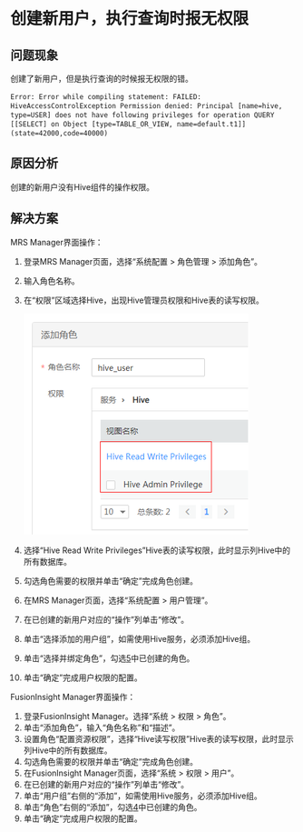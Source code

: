 # 创建新用户，执行查询时报无权限<a name="mrs_03_0156"></a>

## 问题现象<a name="zh-cn_topic_0167274767_s5f85750a345f47dc8c03e4ab7212a6e4"></a>

创建了新用户，但是执行查询的时候报无权限的错。

```
Error: Error while compiling statement: FAILED: HiveAccessControlException Permission denied: Principal [name=hive, type=USER] does not have following privileges for operation QUERY [[SELECT] on Object [type=TABLE_OR_VIEW, name=default.t1]] (state=42000,code=40000)
```

## 原因分析<a name="zh-cn_topic_0167274767_section202508225131"></a>

创建的新用户没有Hive组件的操作权限。

## 解决方案<a name="zh-cn_topic_0167274767_s4f6e0786dfe04bb3a876208b17e0b414"></a>

MRS Manager界面操作：

1.  登录MRS Manager页面，选择“系统配置 \> 角色管理 \> 添加角色”。
2.  输入角色名称。
3.  在“权限”区域选择Hive，出现Hive管理员权限和Hive表的读写权限。

    ![](figures/zh-cn_image_0264281722.png)

4.  选择“Hive Read Write Privileges”Hive表的读写权限，此时显示列Hive中的所有数据库。
5.  <a name="zh-cn_topic_0167274767_li105031029152115"></a>勾选角色需要的权限并单击“确定”完成角色创建。
6.  在MRS Manager页面，选择“系统配置 \> 用户管理”。
7.  在已创建的新用户对应的“操作”列单击“修改”。
8.  单击“选择添加的用户组”，如需使用Hive服务，必须添加Hive组。
9.  单击“选择并绑定角色”，勾选[5](#zh-cn_topic_0167274767_li105031029152115)中已创建的角色。
10. 单击“确定”完成用户权限的配置。

FusionInsight Manager界面操作：

1.  登录FusionInsight Manager。选择“系统 \> 权限 \> 角色”。
2.  单击“添加角色”，输入“角色名称”和“描述”。
3.  设置角色“配置资源权限”，选择“Hive读写权限”Hive表的读写权限，此时显示列Hive中的所有数据库。
4.  <a name="li51561150352"></a>勾选角色需要的权限并单击“确定”完成角色创建。
5.  在FusionInsight Manager页面，选择“系统 \> 权限 \> 用户”。
6.  在已创建的新用户对应的“操作”列单击“修改”。
7.  单击“用户组”右侧的“添加”，如需使用Hive服务，必须添加Hive组。
8.  单击“角色”右侧的“添加”，勾选[4](#li51561150352)中已创建的角色。
9.  单击“确定”完成用户权限的配置。


